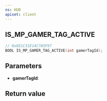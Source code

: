 ```yaml
---
ns: HUD
apiset: client
---
```

## IS_MP_GAMER_TAG_ACTIVE

```c
// 0x6E1C31E14C7A5F97
BOOL IS_MP_GAMER_TAG_ACTIVE(int gamerTagId);
```


## Parameters
* **gamerTagId**:

## Return value

